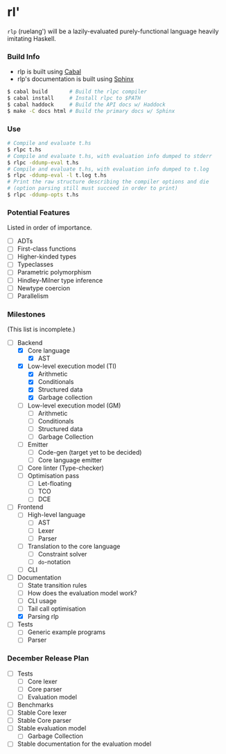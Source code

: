 # rl'

`rlp` (ruelang') will be a lazily-evaluated purely-functional language heavily
imitating Haskell.

### Build Info
* rlp is built using [Cabal](https://www.haskell.org/ghcup/)
* rlp's documentation is built using [Sphinx](https://www.sphinx-doc.org/en/master/)

```sh
$ cabal build       # Build the rlpc compiler
$ cabal install     # Install rlpc to $PATH
$ cabal haddock     # Build the API docs w/ Haddock
$ make -C docs html # Build the primary docs w/ Sphinx
```

### Use
```sh
# Compile and evaluate t.hs
$ rlpc t.hs
# Compile and evaluate t.hs, with evaluation info dumped to stderr
$ rlpc -ddump-eval t.hs
# Compile and evaluate t.hs, with evaluation info dumped to t.log
$ rlpc -ddump-eval -l t.log t.hs
# Print the raw structure describing the compiler options and die
# (option parsing still must succeed in order to print)
$ rlpc -ddump-opts t.hs
```

### Potential Features
Listed in order of importance.
- [ ] ADTs
- [ ] First-class functions
- [ ] Higher-kinded types
- [ ] Typeclasses
- [ ] Parametric polymorphism
- [ ] Hindley-Milner type inference
- [ ] Newtype coercion
- [ ] Parallelism

### Milestones
(This list is incomplete.)

- [ ] Backend
    - [x] Core language
        - [x] AST
    - [x] Low-level execution model (TI)
        - [x] Arithmetic
        - [x] Conditionals
        - [x] Structured data
        - [x] Garbage collection
    - [ ] Low-level execution model (GM)
        - [ ] Arithmetic
        - [ ] Conditionals
        - [ ] Structured data
        - [ ] Garbage Collection
    - [ ] Emitter
        - [ ] Code-gen (target yet to be decided)
        - [ ] Core language emitter
    - [ ] Core linter (Type-checker)
    - [ ] Optimisation pass
        - [ ] Let-floating
        - [ ] TCO
        - [ ] DCE
- [ ] Frontend
    - [ ] High-level language
        - [ ] AST
        - [ ] Lexer
        - [ ] Parser
    - [ ] Translation to the core language
        - [ ] Constraint solver
        - [ ] `do`-notation
    - [ ] CLI
- [ ] Documentation
    - [ ] State transition rules
    - [ ] How does the evaluation model work?
    - [ ] CLI usage
    - [ ] Tail call optimisation
    - [x] Parsing rlp
- [ ] Tests
    - [ ] Generic example programs
    - [ ] Parser

### December Release Plan
- [ ] Tests
    - [ ] Core lexer
    - [ ] Core parser
    - [ ] Evaluation model
- [ ] Benchmarks
- [ ] Stable Core lexer
- [ ] Stable Core parser
- [ ] Stable evaluation model
    - [ ] Garbage Collection
- [ ] Stable documentation for the evaluation model
